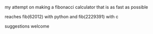 my attempt on making a fibonacci calculator that is as fast as possible

reaches fib(62012) with python and fib(2229391) with c

suggestions welcome
